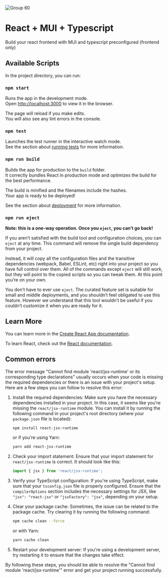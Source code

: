 ![Group 60](https://user-images.githubusercontent.com/44784345/209415574-f2543b13-db38-429d-9623-0da082d7b490.png)

# React + MUI + Typescript
Build your react frontend with MUI and typescript preconfigured (frontend only)

## Available Scripts

In the project directory, you can run:

### `npm start`

Runs the app in the development mode.\
Open [http://localhost:3000](http://localhost:3000) to view it in the browser.

The page will reload if you make edits.\
You will also see any lint errors in the console.

### `npm test`

Launches the test runner in the interactive watch mode.\
See the section about [running tests](https://facebook.github.io/create-react-app/docs/running-tests) for more information.

### `npm run build`

Builds the app for production to the `build` folder.\
It correctly bundles React in production mode and optimizes the build for the best performance.

The build is minified and the filenames include the hashes.\
Your app is ready to be deployed!

See the section about [deployment](https://facebook.github.io/create-react-app/docs/deployment) for more information.

### `npm run eject`

**Note: this is a one-way operation. Once you `eject`, you can’t go back!**

If you aren’t satisfied with the build tool and configuration choices, you can `eject` at any time. This command will remove the single build dependency from your project.

Instead, it will copy all the configuration files and the transitive dependencies (webpack, Babel, ESLint, etc) right into your project so you have full control over them. All of the commands except `eject` will still work, but they will point to the copied scripts so you can tweak them. At this point you’re on your own.

You don’t have to ever use `eject`. The curated feature set is suitable for small and middle deployments, and you shouldn’t feel obligated to use this feature. However we understand that this tool wouldn’t be useful if you couldn’t customize it when you are ready for it.

## Learn More

You can learn more in the [Create React App documentation](https://facebook.github.io/create-react-app/docs/getting-started).

To learn React, check out the [React documentation](https://reactjs.org/).


## Common errors
The error message "Cannot find module 'react/jsx-runtime' or its corresponding type declarations" usually occurs when your code is missing the required dependencies or there is an issue with your project's setup. Here are a few steps you can follow to resolve this error:

1. Install the required dependencies: Make sure you have the necessary dependencies installed in your project. In this case, it seems like you're missing the `react/jsx-runtime` module. You can install it by running the following command in your project's root directory (where your `package.json` file is located):
   ```bash
   npm install react-jsx-runtime
   ```
   or if you're using Yarn:
   ```bash
   yarn add react-jsx-runtime
   ```

2. Check your import statement: Ensure that your import statement for `react/jsx-runtime` is correct. It should look like this:
   ```javascript
   import { jsx } from 'react/jsx-runtime';
   ```

3. Verify your TypeScript configuration: If you're using TypeScript, make sure that your `tsconfig.json` file is properly configured. Ensure that the `compilerOptions` section includes the necessary settings for JSX, like `"jsx": "react-jsx"` or `"jsxFactory": "jsx"`, depending on your setup.

4. Clear your package cache: Sometimes, the issue can be related to the package cache. Try clearing it by running the following command:
   ```bash
   npm cache clean --force
   ```
   or with Yarn:
   ```bash
   yarn cache clean
   ```

5. Restart your development server: If you're using a development server, try restarting it to ensure that the changes take effect.

By following these steps, you should be able to resolve the "Cannot find module 'react/jsx-runtime'" error and get your project running successfully.
